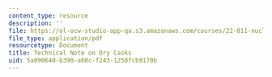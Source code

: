 ```yaml
---
content_type: resource
description: ''
file: https://ol-ocw-studio-app-qa.s3.amazonaws.com/courses/22-011-nuclear-engineering-science-systems-and-society-spring-2020/5a090640b390a60cf2431258fcb9170b_MIT22_011S20_DryCask_TechNt.pdf
file_type: application/pdf
resourcetype: Document
title: Technical Note on Dry Casks
uid: 5a090640-b390-a60c-f243-1258fcb9170b
---
```

